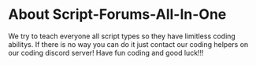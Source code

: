 # About Script-Forums-All-In-One
We try to teach everyone all script types so they have limitless coding abilitys.
If there is no way you can do it just contact our coding helpers on our coding discord server!
Have fun coding and good luck!!!
